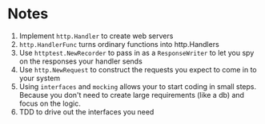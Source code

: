 # Notes

1. Implement `http.Handler` to create web servers
2. `http.HandlerFunc` turns ordinary functions into http.Handlers
3. Use `httptest.NewRecorder` to pass in as a `ResponseWriter` to let you spy on the responses your handler sends
4. Use `http.NewRequest` to construct the requests you expect to come in to your system
5. Using `interfaces` and `mocking` allows your to start coding in small steps. Because you don't need to create large requirements (like a db) and focus on the logic.
6. TDD to drive out the interfaces you need
